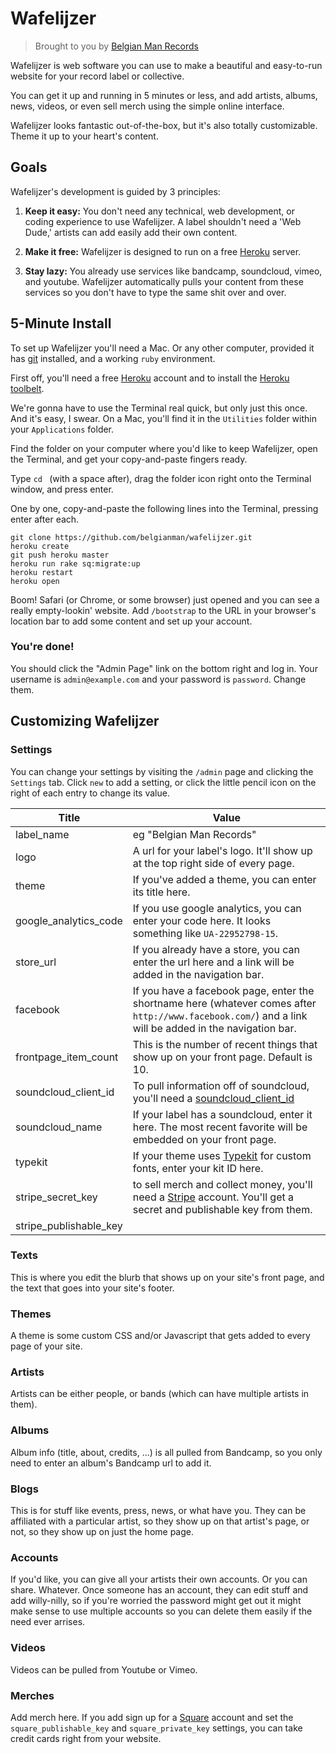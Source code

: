 Wafelijzer
==========

> Brought to you by [Belgian Man Records](http://belgianman.com)

Wafelijzer is web software you can use to make a beautiful and easy-to-run website for your record label or collective.

You can get it up and running in 5 minutes or less, and add artists, albums, news, videos, or even sell merch using the simple online interface.

Wafelijzer looks fantastic out-of-the-box, but it's also totally customizable. Theme it up to your heart's content. 

## Goals

Wafelijzer's development is guided by 3 principles:

1.	**Keep it easy:** You don't need any technical, web development, or coding experience to use Wafelijzer. A label shouldn't need a 'Web Dude,' artists can add easily add their own content.

2.	**Make it free:** Wafelijzer is designed to run on a free [Heroku](http://heroku.com) server.

3.	**Stay lazy:** You already use services like bandcamp, soundcloud, vimeo, and youtube. Wafelijzer automatically pulls your content from these services so you don't have to type the same shit over and over.

## 5-Minute Install

To set up Wafelijzer you'll need a Mac. Or any other computer, provided it has [git](http://git-scm.com/downloads) installed, and a working `ruby` environment. 

First off, you'll need a free [Heroku](https://www.heroku.com/) account and to install the [Heroku toolbelt](https://toolbelt.heroku.com/).

We're gonna have to use the Terminal real quick, but only just this once. And it's easy, I swear. On a Mac, you'll find it in the `Utilities` folder within your `Applications` folder. 

Find the folder on your computer where you'd like to keep Wafelijzer, open the Terminal, and get your copy-and-paste fingers ready.

Type `cd ` (with a space after), drag the folder icon right onto the Terminal window, and press enter.

One by one, copy-and-paste the following lines into the Terminal, pressing enter after each.

	git clone https://github.com/belgianman/wafelijzer.git
	heroku create
	git push heroku master
	heroku run rake sq:migrate:up
	heroku restart
	heroku open

Boom! Safari (or Chrome, or some browser) just opened and you can see a really empty-lookin' website. Add `/bootstrap` to the URL in your browser's location bar to add some content and set up your account.

### You're done!

You should click the "Admin Page" link on the bottom right and log in. Your username is `admin@example.com` and your password is `password`. Change them.

## Customizing Wafelijzer

### Settings

You can change your settings by visiting the `/admin` page and clicking the `Settings` tab. Click `new` to add a setting, or click the little pencil icon on the right of each entry to change its value.

Title 					| Value
------------------------|-----------------------------------
label_name				| eg "Belgian Man Records"
logo					| A url for your label's logo. It'll show up at the top right side of every page.
theme 					| If you've added a theme, you can enter its title here.
google_analytics_code	| If you use google analytics, you can enter your code here. It looks something like `UA-22952798-15`.
store_url				| If you already have a store, you can enter the url here and a link will be added in the navigation bar.
facebook				| If you have a facebook page, enter the shortname here (whatever comes after `http://www.facebook.com/`) and a link will be added in the navigation bar.
frontpage_item_count	| This is the number of recent things that show up on your front page. Default is 10. 
soundcloud_client_id	| To pull information off of soundcloud, you'll need a [soundcloud_client_id](http://soundcloud.com/you/apps/new)
soundcloud_name			| If your label has a soundcloud, enter it here. The most recent favorite will be embedded on your front page.
typekit					| If your theme uses [Typekit](https://typekit.com/) for custom fonts, enter your kit ID here.
stripe_secret_key		| to sell merch and collect money, you'll need a [Stripe](http://stripe.com) account. You'll get a secret and publishable key from them.
stripe_publishable_key	| 

### Texts

This is where you edit the blurb that shows up on your site's front page, and the text that goes into your site's footer.

### Themes

A theme is some custom CSS and/or Javascript that gets added to every page of your site. 

### Artists

Artists can be either people, or bands (which can have multiple artists in them).

### Albums

Album info (title, about, credits, ...) is all pulled from Bandcamp, so you only need to enter an album's Bandcamp url to add it.

### Blogs

This is for stuff like events, press, news, or what have you. They can be affiliated with a particular artist, so they show up on that artist's page, or not, so they show up on just the home page.

### Accounts

If you'd like, you can give all your artists their own accounts. Or you can share. Whatever. Once someone has an account, they can edit stuff and add willy-nilly, so if you're worried the password might get out it might make sense to use multiple accounts so you can delete them easily if the need ever arrises.

### Videos

Videos can be pulled from Youtube or Vimeo.

### Merches

Add merch here. If you add sign up for a [Square](http://square.com) account and set the `square_publishable_key` and `square_private_key` settings, you can take credit cards right from your website.



